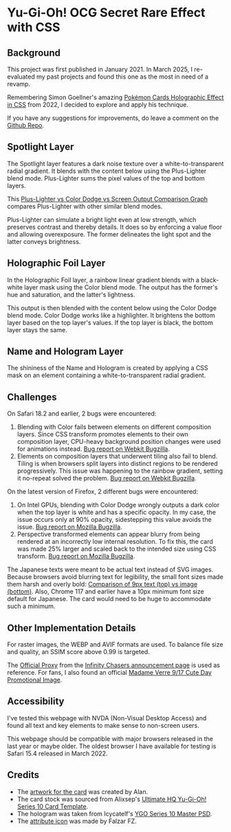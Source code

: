 # Yu-Gi-Oh! OCG Secret Rare Effect with CSS

## Background

This project was first published in January 2021. In March 2025, I re-evaluated my past projects and found this one as the most in need of a revamp.

Remembering Simon Goellner's amazing [Pokémon Cards Holographic Effect in CSS](https://poke-holo.simey.me/) from 2022, I decided to explore and apply his technique.

If you have any suggestions for improvements, do leave a comment on the [Github Repo](https://github.com/jialiang/ygo-ocg-secret-rare).

## Spotlight Layer

The Spotlight layer features a dark noise texture over a white-to-transparent radial gradient. It blends with the content below using the Plus-Lighter blend mode. Plus-Lighter sums the pixel values of the top and bottom layers.

This [Plus-Lighter vs Color Dodge vs Screen Output Comparison Graph](https://www.desmos.com/calculator/g8wmd3dsak) compares Plus-Lighter with other similar blend modes.

Plus-Lighter can simulate a bright light even at low strength, which preserves contrast and thereby details. It does so by enforcing a value floor and allowing overexposure. The former delineates the light spot and the latter conveys brightness.

## Holographic Foil Layer

In the Holographic Foil layer, a rainbow linear gradient blends with a black-white layer mask using the Color blend mode. The output has the former's hue and saturation, and the latter's lightness.

This output is then blended with the content below using the Color Dodge blend mode. Color Dodge works like a highlighter. It brightens the bottom layer based on the top layer's values. If the top layer is black, the bottom layer stays the same.

## Name and Hologram Layer

The shininess of the Name and Hologram is created by applying a CSS mask on an element containing a white-to-transparent radial gradient.

## Challenges

On Safari 18.2 and earlier, 2 bugs were encountered:

1. Blending with Color fails between elements on different composition layers. Since CSS transform promotes elements to their own composition layer, CPU-heavy background position changes were used for animations instead. [Bug report on Webkit Bugzilla](https://bugs.webkit.org/show_bug.cgi?id=196303).
2. Elements on composition layers that underwent tiling also fail to blend. Tiling is when browsers split layers into distinct regions to be rendered progressively. This issue was happening to the rainbow gradient, setting it no-repeat solved the problem. [Bug report on Webkit Bugzilla](https://bugs.webkit.org/show_bug.cgi?id=250828).

On the latest version of Firefox, 2 different bugs were encountered:

1. On Intel GPUs, blending with Color Dodge wrongly outputs a dark color when the top layer is white and has a specific opacity. In my case, the issue occurs only at 90% opacity, sidestepping this value avoids the issue. [Bug report on Mozilla Bugzilla](https://bugzilla.mozilla.org/show_bug.cgi?id=1591918).
2. Perspective transformed elements can appear blurry from being rendered at an incorrectly low internal resolution. To fix this, the card was made 25% larger and scaled back to the intended size using CSS transform. [Bug report on Mozilla Bugzilla](https://bugzilla.mozilla.org/show_bug.cgi?id=1806281).

The Japanese texts were meant to be actual text instead of SVG images. Because browsers avoid blurring text for legibility, the small font sizes made them harsh and overly bold: [Comparison of 9px text (top) vs image (bottom)](./images/linked/text%20vs%20image%20rendering.png). Also, Chrome 117 and earlier have a 10px minimum font size default for Japanese. The card would need to be huge to accommodate such a minimum.

## Other Implementation Details

For raster images, the WEBP and AVIF formats are used. To balance file size and quality, an SSIM score above 0.99 is targeted.

The [Official Proxy](./images/linked/official%20proxy.png) from the [Infinity Chasers announcement page](https://yu-gi-oh.jp/news_detail.php?page=details&&id=497) is used as reference. For fans, I also found an official [Madame Verre 9/17 Cute Day Promotional Image](./images/linked/cute%20day.png).

## Accessibility

I've tested this webpage with NVDA (Non-Visual Desktop Access) and found all text and key elements to make sense to non-screen users.

This webpage should be compatible with major browsers released in the last year or maybe older. The oldest browser I have available for testing is Safari 15.4 released in March 2022.

## Credits

- The [artwork for the card](https://www.deviantart.com/alanmac95/art/Witchcraft-Master-Verre-Full-Artwork-775338144) was created by Alan.
- The card stock was sourced from Alixsep's [Ultimate HQ Yu-Gi-Oh! Series 10 Card Template](https://www.deviantart.com/alixsep/art/Ultimate-HQ-Yu-Gi-Oh-Series-10-Card-Template-845251557).
- The hologram was taken from Icycatelf's [YGO Series 10 Master PSD](https://www.deviantart.com/icycatelf/art/YGO-Series-10-Master-PSD-676448168).
- The [attribute icon](https://yugipedia.com/wiki/File:LIGHT.svg) was made by Falzar FZ.
